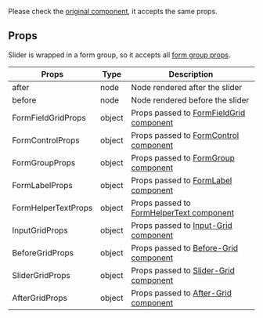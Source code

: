 Please check the [original component](https://material-ui.com/components/slider/#slider), it accepts the same props.

## Props

Slider is wrapped in a form group, so it accepts all [form group props](/provided-mappers/component-api#formgroupwrappedcomponents).

|Props|Type|Description|
|-----|----|-----------|
|after|node|Node rendered after the slider|
|before|node|Node rendered before the slider|
|FormFieldGridProps|object|Props passed to [FormFieldGrid component](https://material-ui.com/api/grid/)|
|FormControlProps|object|Props passed to [FormControl component](https://material-ui.com/api/form-control/#formcontrol-api)|
|FormGroupProps|object|Props passed to [FormGroup component](https://material-ui.com/api/form-group/#formgroup-api)|
|FormLabelProps|object|Props passed to [FormLabel component](https://material-ui.com/api/form-label/#formlabel-api)|
|FormHelperTextProps|object|Props passed to [FormHelperText component](https://material-ui.com/api/form-helper-text/#formhelpertext-api)|
|InputGridProps|object|Props passed to [Input-Grid component](https://material-ui.com/api/grid/)|
|BeforeGridProps|object|Props passed to [Before-Grid component](https://material-ui.com/api/grid/)|
|SliderGridProps|object|Props passed to [Slider-Grid component](https://material-ui.com/api/grid/)|
|AfterGridProps|object|Props passed to [After-Grid component](https://material-ui.com/api/grid/)|
